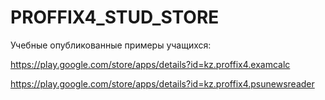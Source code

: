 # PROFFIX4_STUD_STORE
Учебные опубликованные примеры учащихся:

https://play.google.com/store/apps/details?id=kz.proffix4.examcalc

https://play.google.com/store/apps/details?id=kz.proffix4.psunewsreader
